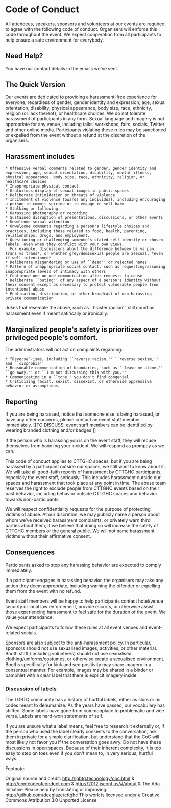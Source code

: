 # Code of Conduct

All attendees, speakers, sponsors and volunteers at our events are required to agree with the following code of conduct.
Organisers will enforce this code throughout the event.
We expect cooperation from all participants to help ensure a safe environment for everybody.


## Need Help?

You have our contact details in the emails we've sent.


## The Quick Version

Our events are dedicated to providing a harassment-free experience for everyone, regardless of gender, gender identity and expression, age, sexual orientation, disability, physical appearance, body size, race, ethnicity, religion (or lack thereof), or healthcare choices.
We do not tolerate harassment of participants in any form.
Sexual language and imagery is not appropriate for any venue, including talks, workshops, fairs, socials, Twitter and other online media.
Participants violating these rules may be sanctioned or expelled from the event without a refund at the discretion of the organisers.


## Harassment includes

    * Offensive verbal comments related to gender, gender identity and expression, age, sexual orientation, disability, mental illness, physical appearance, body size, race, ethnicity, religion, or healthcare choices
    * Inappropriate physical contact
    * Gratuitous display of sexual images in public spaces
    * Deliberate intimidation or threats of violence
    * Incitement of violence towards any individual, including encouraging a person to commit suicide or to engage in self-harm
    * Stalking or following
    * Harassing photography or recording
    * Sustained disruption of presentations, discussions, or other events
    * Unwelcome sexual attention
    * Unwelcome comments regarding a person's lifestyle choices and practices, including those related to food, health, parenting, relationships, drugs, and employment.
    * Questioning or challenging someone's stated self-identity or chosen labels, even when they conflict with your own views.
      For example, discussions about the difference between bi vs pan, trans vs trans*, or whether grey/demisexual people are asexual, *even if well-intentioned*
    * Deliberate misgendering or use of ``dead'' or rejected names
    * Pattern of inappropriate social contact, such as requesting/assuming inappropriate levels of intimacy with others
    * Continued one-on-one communication after requests to cease
    * Deliberate ``outing'' of any aspect of a person's identity without their consent except as necessary to protect vulnerable people from intentional abuse
    * Publication, distribution, or other broadcast of non-harassing private communication

Jokes that resemble the above, such as ``hipster racism'', still count as harassment even if meant satirically or ironically.

## Marginalized people's safety is prioritizes over privileged people's comfort.

The administrators will not act on complaints regarding:

    * “Reverse”-isms, including ``reverse racism,'' ``reverse sexism,'' and ``cisphobia''
    * Reasonable communication of boundaries, such as ``leave me alone,'' ``go away,'' or ``I'm not discussing this with you.''
    * Communicating in a ``tone'' you don't find congenial
    * Criticizing racist, sexist, cissexist, or otherwise oppressive behavior or assumptions


## Reporting

If you are being harassed, notice that someone else is being harassed, or have any other concerns, please contact an event staff member immediately.
[[TO DISCUSS: event staff members can be identified by wearing branded clothing and/or badges.]]
 
If the person who is harassing you is on the event staff, they will recuse themselves from handling your incident.
We will respond as promptly as we can.

This code of conduct applies to CTTGHC spaces, but if you are being harassed by a participant outside our spaces, we still want to know about it.
We will take all good-faith reports of harassment by CTTGHC participants, especially the event staff, seriously.
This includes harassment outside our spaces and harassment that took place at any point in time.
The abuse team reserves the right to exclude people from CTTGHC events based on their past behavior, including behavior outside CTTGHC spaces and behavior towards non-participants.

We will respect confidentiality requests for the purpose of protecting victims of abuse.
At our discretion, we may publicly name a person about whom we’ve received harassment complaints, or privately warn third parties about them, if we believe that doing so will increase the safety of CTTGHC members or the general public.
We will not name harassment victims without their affirmative consent.

## Consequences

Participants asked to stop any harassing behavior are expected to comply immediately.

If a participant engages in harassing behavior, the organisers may take any action they deem appropriate, including warning the offender or expelling them from the event with no refund.

Event staff members will be happy to help participants contact hotel/venue security or local law enforcement, provide escorts, or otherwise assist those experiencing harassment to feel safe for the duration of the event.
We value your attendance.

We expect participants to follow these rules at all event venues and event-related socials.

Sponsors are also subject to the anti-harassment policy.
In particular, sponsors should not use sexualised images, activities, or other material.
Booth staff (including volunteers) should not use sexualised clothing/uniforms/costumes, or otherwise create a sexualised environment.
Booths specifically for kink and sex-positivity may share imagery in a consentual manner. For example, images may be shared in a binder or pamphlet with a clear label that there is explicit imagery inside.

### Discussion of labels

The LGBTQ community has a history of hurtful labels, either as slurs or as codes meant to dehumanize.
As the years have passed, our vocabulary has shifted.
Some labels have gone from commonplace to problematic and vice versa.
Labels are hard-won statements of self.

If you are unsure what a label means, feel free to research it externally or, if the person who used the label clearly consents to the conversation, ask them in private for a simple clarification, but understand that the CoC will most likely not favor you if the conversation goes awry.
Do not have these discussions in open spaces.
Because of their inherent complexity, it is too easy to step on toes even if you don't mean to, in very serious, hurtful ways.


Footnote:

Original source and credit: http://lgbtq.technology/coc.html & http://confcodeofconduct.com & http://2012.jsconf.us/#/about & The Ada Initiative
Please help by translating or improving: http://github.com/deeglaze/cttghc
This work is licensed under a Creative Commons Attribution 3.0 Unported License

